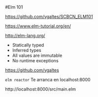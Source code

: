 #Elm 101

https://github.com/vgaltes/SCBCN_ELM101

https://www.elm-tutorial.org/en/

http://elm-lang.org/

- Statically typed
- Inferred types
- All values are immutable
- No runtime exceptions

https://github.com/vgaltes


`elm reactor`
Te arranca en localhost:8000



http://localhost:8000/src/main.elm